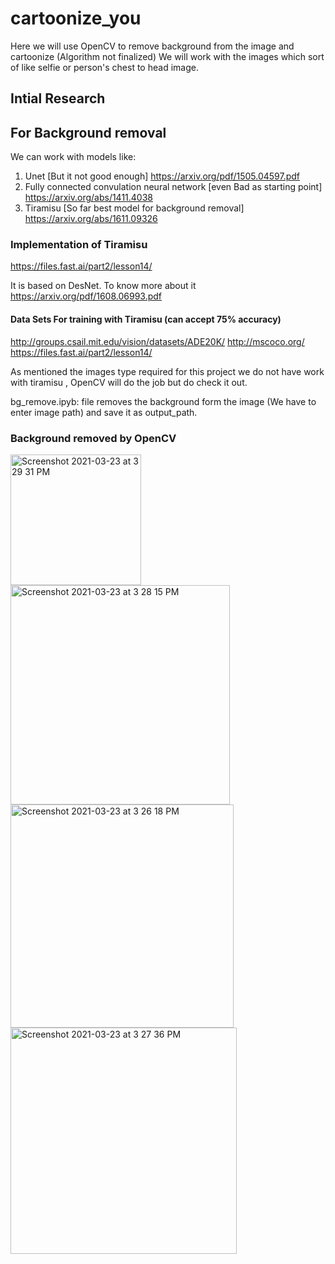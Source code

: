 # cartoonize_you
Here we will use OpenCV to remove background from the image and cartoonize (Algorithm not finalized)
We will work with the images which sort of like selfie or person's chest to head image.

## Intial Research 

## For Background removal 

We can work with models like:
1. Unet [But it not good enough] https://arxiv.org/pdf/1505.04597.pdf 
2. Fully connected convulation neural network [even Bad as starting point] https://arxiv.org/abs/1411.4038 
3. Tiramisu [So far best model for background removal] https://arxiv.org/abs/1611.09326 

### Implementation of Tiramisu
https://files.fast.ai/part2/lesson14/

It is based on DesNet. To know more about it https://arxiv.org/pdf/1608.06993.pdf

#### Data Sets For training with Tiramisu (can accept 75% accuracy)

http://groups.csail.mit.edu/vision/datasets/ADE20K/
http://mscoco.org/
https://files.fast.ai/part2/lesson14/

As mentioned the images type required for this project we do not have work with tiramisu , OpenCV will do the job but do check it out.

bg_remove.ipyb: file removes the background form the image (We have to enter image path) and save it as output_path.

### Background removed by OpenCV

<img width="209" alt="Screenshot 2021-03-23 at 3 29 31 PM" src="https://user-images.githubusercontent.com/62153950/112128683-ab744a80-8bec-11eb-81bd-3c6dcbc01d01.png"> <img width="351" alt="Screenshot 2021-03-23 at 3 28 15 PM" src="https://user-images.githubusercontent.com/62153950/112128958-efffe600-8bec-11eb-9d97-1d90e54eb4cb.png"> <img width="357" alt="Screenshot 2021-03-23 at 3 26 18 PM" src="https://user-images.githubusercontent.com/62153950/112129009-f7bf8a80-8bec-11eb-9b90-6c1a99aedc18.png"><img width="362" alt="Screenshot 2021-03-23 at 3 27 36 PM" src="https://user-images.githubusercontent.com/62153950/112129041-0017c580-8bed-11eb-993f-9f5c47d615a2.png">

